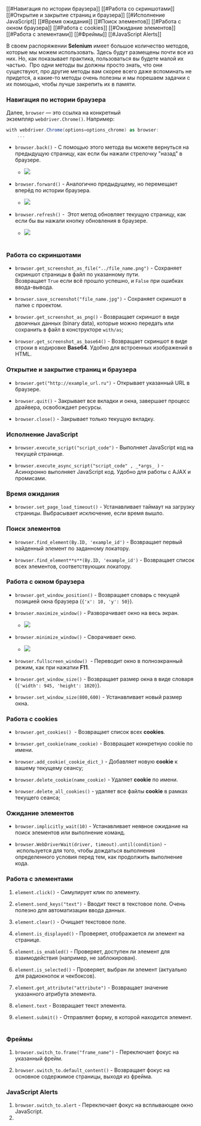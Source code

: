 [[#Навигация по истории браузера]]
[[#Работа со скриншотами]]
[[#Открытие и закрытие страниц и браузера]]
[[#Исполнение JavaScript]]
[[#Время ожидания]]
[[#Поиск элементов]]
[[#Работа с окном браузера]]
[[#Работа с cookies]]
[[#Ожидание элементов]]
[[#Работа с элементами]]
[[#Фреймы]]
[[#JavaScript Alerts]]


В своем распоряжении **Selenium** имеет большое количество методов, которые мы можем использовать. Здесь будут размещены почти все из них. Но, как показывает практика, пользоваться вы будете малой их частью.  Про одни методы вы должны просто знать, что они существуют, про другие методы вам скорее всего даже вспоминать не придется, а какие-то методы очень полезны и мы порешаем задачки с их помощью, чтобы лучше закрепить их в памяти.

### Навигация по истории браузера

Далее, `browser` — это ссылка на конкретный экземпляр `webdriver.Chrome()`. Например:

```csharp
with webdriver.Chrome(options=options_chrome) as browser:
    ...
```

- `browser.back()` - С помощью этого метода вы можете вернуться на предыдущую страницу, как если бы нажали стрелочку "назад" в браузере.
    
    - ![](https://ucarecdn.com/c6cd1b57-49ef-4bde-9bd4-696224b8c278/)
        
- `browser.forward()` - Аналогично предыдущему, но перемещает вперёд по истории браузера.
    
    - ![](https://ucarecdn.com/15aa660b-3914-42dd-b8f9-a87267f5af10/)
        
- `browser.refresh()` -  Этот метод обновляет текущую страницу, как если бы вы нажали кнопку обновления в браузере.
    
    - ![](https://ucarecdn.com/cf9db89e-d8e5-4ea9-83de-6753d22c1970/)  
         
        

### Работа со скриншотами

- `browser.get_screenshot_as_file("../file_name.png")` - Сохраняет скриншот страницы в файл по указанному пути. Возвращает `True` если всё прошло успешно, и `False` при ошибках ввода-вывода.
    
- `browser.save_screenshot("file_name.jpg")` - Сохраняет скриншот в папке с проектом.
    
- `browser.get_screenshot_as_png()` - Возвращает скриншот в виде двоичных данных (binary data), которые можно передать или сохранить в файл в конструкторе `with/as`;
    
- `browser.get_screenshot_as_base64()` - Возвращает скриншот в виде строки в кодировке **Base64**. Удобно для встроенных изображений в HTML.
    

### Открытие и закрытие страниц и браузера

- `browser.get("http://example_url.ru")` - Открывает указанный URL в браузере.
    
- `browser.quit()` - Закрывает все вкладки и окна, завершает процесс драйвера, освобождает ресурсы.
    
- `browser.close()` - Закрывает только текущую вкладку.
    

### Исполнение JavaScript

- `browser.execute_script("script_code")` - Выполняет JavaScript код на текущей странице.
    
- `browser.execute_async_script("script_code" , _*args_ )` - Асинхронно выполняет JavaScript код. Удобно для работы с AJAX и промисами.
    

### Время ожидания

- `browser.set_page_load_timeout()` - Устанавливает таймаут на загрузку страницы. Выбрасывает исключение, если время вышло.
    

### Поиск элементов

- `browser.find_element(By.ID, 'example_id')` - Возвращает первый найденный элемент по заданному локатору.
    
- `browser.find_element**s**(By.ID, 'example_id')` - Возвращает список всех элементов, соответствующих локатору.
    

### Работа с окном браузера

- `browser.get_window_position()` - Возвращает словарь с текущей позицией окна браузера (`{'x': 10, 'y': 50}`).
    
- `browser.maximize_window()` - Разворачивает окно на весь экран.
    
    - ![](https://ucarecdn.com/90421bf5-890c-498c-b4d2-2770da18aa72/)
        
- `browser.minimize_window()` - Сворачивает окно.
    
    - ![](https://ucarecdn.com/8fcb3245-7fb1-434c-b788-1aec5d7290ee/)
        
- `browser.fullscreen_window()`  - Переводит окно в полноэкранный режим, как при нажатии **F11**.
    
- `browser.get_window_size()` - Возвращает размер окна в виде словаря (`{'width': 945, 'height': 1020}`).
    
- `browser.set_window_size(800,600)` - Устанавливает новый размер окна.
    

### Работа с cookies

- `browser.get_cookies()`  - Возвращает список всех **cookies**.
    
- `browser.get_cookie(name_cookie)` - Возвращает конкретную cookie по имени.
    
- `browser.add_cookie(_cookie_dict_)` - Добавляет новую **cookie** к вашему текущему сеансу;
    
- `browser.delete_cookie(name_cookie)` - Удаляет **cookie** по имени.
    
- `browser.delete_all_cookies()` - удаляет все файлы **cookie** в рамках текущего сеанса;
    

### Ожидание элементов

- `browser.implicitly_wait(10)` - Устанавливает неявное ожидание на поиск элементов или выполнение команд.
    
- `browser.WebDriverWait(driver, timeout).until(condition)` - используется для того, чтобы дождаться выполнения определенного условия перед тем, как продолжить выполнение кода.
    

### Работа с элементами

1. `element.click()` - Симулирует клик по элементу.
    
2. `element.send_keys("text")` - Вводит текст в текстовое поле. Очень полезно для автоматизации ввода данных.
    
3. `element.clear()` - Очищает текстовое поле.
    
4. `element.is_displayed()` - Проверяет, отображается ли элемент на странице.
    
5. `element.is_enabled()` - Проверяет, доступен ли элемент для взаимодействия (например, не заблокирован).
    
6. `element.is_selected()` - Проверяет, выбран ли элемент (актуально для радиокнопок и чекбоксов).
    
7. `element.get_attribute("attribute")` - Возвращает значение указанного атрибута элемента.
    
8. `element.text` - Возвращает текст элемента.
    
9. `element.submit()` - Отправляет форму, в которой находится элемент.  
     
    

### Фреймы

1. `browser.switch_to.frame("frame_name")` - Переключает фокус на указанный фрейм.
    
2. `browser.switch_to.default_content()` - Возвращает фокус на основное содержимое страницы, выходя из фрейма.
    

### JavaScript Alerts

1. `browser.switch_to.alert` - Переключает фокус на всплывающее окно JavaScript.
2. 